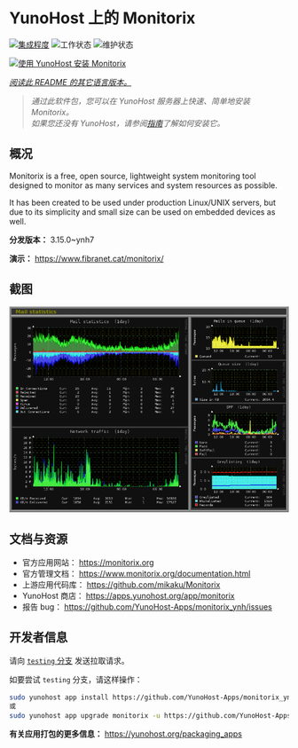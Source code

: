 <!--
注意：此 README 由 <https://github.com/YunoHost/apps/tree/master/tools/readme_generator> 自动生成
请勿手动编辑。
-->

# YunoHost 上的 Monitorix

[![集成程度](https://dash.yunohost.org/integration/monitorix.svg)](https://ci-apps.yunohost.org/ci/apps/monitorix/) ![工作状态](https://ci-apps.yunohost.org/ci/badges/monitorix.status.svg) ![维护状态](https://ci-apps.yunohost.org/ci/badges/monitorix.maintain.svg)

[![使用 YunoHost 安装 Monitorix](https://install-app.yunohost.org/install-with-yunohost.svg)](https://install-app.yunohost.org/?app=monitorix)

*[阅读此 README 的其它语言版本。](./ALL_README.md)*

> *通过此软件包，您可以在 YunoHost 服务器上快速、简单地安装 Monitorix。*  
> *如果您还没有 YunoHost，请参阅[指南](https://yunohost.org/install)了解如何安装它。*

## 概况

Monitorix is a free, open source, lightweight system monitoring tool designed to monitor as many services and system resources as possible.

It has been created to be used under production Linux/UNIX servers, but due to its simplicity and small size can be used on embedded devices as well.


**分发版本：** 3.15.0~ynh7

**演示：** <https://www.fibranet.cat/monitorix/>

## 截图

![Monitorix 的截图](./doc/screenshots/mail.png)

## 文档与资源

- 官方应用网站： <https://monitorix.org>
- 官方管理文档： <https://www.monitorix.org/documentation.html>
- 上游应用代码库： <https://github.com/mikaku/Monitorix>
- YunoHost 商店： <https://apps.yunohost.org/app/monitorix>
- 报告 bug： <https://github.com/YunoHost-Apps/monitorix_ynh/issues>

## 开发者信息

请向 [`testing` 分支](https://github.com/YunoHost-Apps/monitorix_ynh/tree/testing) 发送拉取请求。

如要尝试 `testing` 分支，请这样操作：

```bash
sudo yunohost app install https://github.com/YunoHost-Apps/monitorix_ynh/tree/testing --debug
或
sudo yunohost app upgrade monitorix -u https://github.com/YunoHost-Apps/monitorix_ynh/tree/testing --debug
```

**有关应用打包的更多信息：** <https://yunohost.org/packaging_apps>
